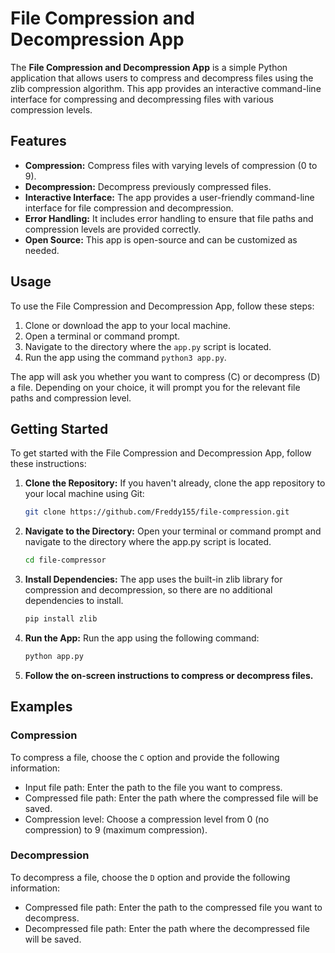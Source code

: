 # File Compression and Decompression App

The **File Compression and Decompression App** is a simple Python application that allows users to compress and decompress files using the zlib compression algorithm. This app provides an interactive command-line interface for compressing and decompressing files with various compression levels.

## Features

- **Compression:** Compress files with varying levels of compression (0 to 9).
- **Decompression:** Decompress previously compressed files.
- **Interactive Interface:** The app provides a user-friendly command-line interface for file compression and decompression.
- **Error Handling:** It includes error handling to ensure that file paths and compression levels are provided correctly.
- **Open Source:** This app is open-source and can be customized as needed.

## Usage

To use the File Compression and Decompression App, follow these steps:

1. Clone or download the app to your local machine.
2. Open a terminal or command prompt.
3. Navigate to the directory where the `app.py` script is located.
4. Run the app using the command `python3 app.py`.

The app will ask you whether you want to compress (C) or decompress (D) a file. Depending on your choice, it will prompt you for the relevant file paths and compression level.

## Getting Started

To get started with the File Compression and Decompression App, follow these instructions:

1. **Clone the Repository:** If you haven't already, clone the app repository to your local machine using Git:

   ```bash
   git clone https://github.com/Freddy155/file-compression.git
   ```

2. **Navigate to the Directory:** Open your terminal or command prompt and navigate to the directory where the app.py script is located.

   ```bash
   cd file-compressor
   ```

3. **Install Dependencies:** The app uses the built-in zlib library for compression and decompression, so there are no additional dependencies to install.

   ```bash
   pip install zlib
   ```

4. **Run the App:** Run the app using the following command:
   
   ```bash
   python app.py
   ```

5. **Follow the on-screen instructions to compress or decompress files.**

Examples
--------

### Compression

To compress a file, choose the `C` option and provide the following information:

-   Input file path: Enter the path to the file you want to compress.
-   Compressed file path: Enter the path where the compressed file will be saved.
-   Compression level: Choose a compression level from 0 (no compression) to 9 (maximum compression).

### Decompression

To decompress a file, choose the `D` option and provide the following information:

-   Compressed file path: Enter the path to the compressed file you want to decompress.
-   Decompressed file path: Enter the path where the decompressed file will be saved.
